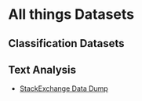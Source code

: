 # All things Datasets #

## Classification Datasets ##

## Text Analysis ##
 - [StackExchange Data Dump](https://archive.org/download/stackexchange)
 

